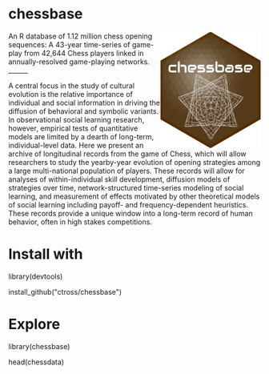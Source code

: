 # chessbase
<img align="right" src="https://github.com/ctross/chessbase/blob/master/logo.png" alt="logo" width="200">
An R database of 1.12 million chess opening sequences: A 43-year time-series of game-play from 42,644 Chess players linked in annually-resolved game-playing networks.
______

A central focus in the study of cultural evolution is the relative importance of individual and social information in driving the diffusion of behavioral and symbolic variants. In observational social learning research, however, empirical tests of quantitative models are limited by a dearth of long-term, individual-level data. Here we present an archive of longitudinal records from the game of Chess, which will allow researchers to study the yearby-year evolution of opening strategies among a large multi-national population of players. These records will allow for analyses of within-individual skill development, diffusion models of strategies over time, network-structured time-series modeling of social learning, and measurement of effects motivated by other theoretical models of social learning including payoff- and frequency-dependent heuristics. These records provide a unique window into a long-term record of human behavior, often in high stakes competitions.

# Install with
library(devtools)

install_github("ctross/chessbase")

# Explore
library(chessbase)

head(chessdata)
